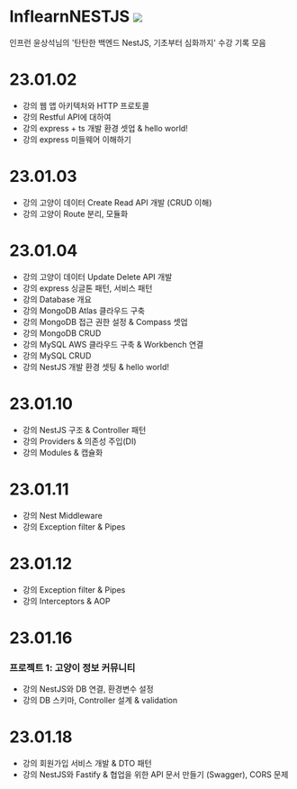 # InflearnNESTJS <img src="https://img.shields.io/badge/NestJS-E0234E?style=for-the-badge&logo=NestJS&logoColor=white">
인프런 윤상석님의 '탄탄한 백엔드 NestJS, 기초부터 심화까지' 수강 기록 모음

# 23.01.02
- 강의 웹 앱 아키텍처와 HTTP 프로토콜
- 강의 Restful API에 대하여
- 강의 express + ts 개발 환경 셋업 & hello world!
- 강의 express 미들웨어 이해하기

# 23.01.03
- 강의 고양이 데이터 Create Read API 개발 (CRUD 이해)
- 강의 고양이 Route 분리, 모듈화

# 23.01.04
- 강의 고양이 데이터 Update Delete API 개발
- 강의 express 싱글톤 패턴, 서비스 패턴
- 강의 Database 개요
- 강의 MongoDB Atlas 클라우드 구축
- 강의 MongoDB 접근 권한 설정 & Compass 셋업
- 강의 MongoDB CRUD
- 강의 MySQL AWS 클라우드 구축 & Workbench 연결
- 강의 MySQL CRUD
- 강의 NestJS 개발 환경 셋팅 & hello world!

# 23.01.10
- 강의 NestJS 구조 & Controller 패턴
- 강의 Providers & 의존성 주입(DI)
- 강의 Modules & 캡슐화

# 23.01.11
- 강의 Nest Middleware
- 강의 Exception filter & Pipes

# 23.01.12
- 강의 Exception filter & Pipes
- 강의 Interceptors & AOP 

# 23.01.16
### 프로젝트 1: 고양이 정보 커뮤니티
- 강의 NestJS와 DB 연결, 환경변수 설정
- 강의 DB 스키마, Controller 설계 & validation

# 23.01.18
- 강의 회원가입 서비스 개발 & DTO 패턴
- 강의 NestJS와 Fastify & 협업을 위한 API 문서 만들기 (Swagger), CORS 문제
